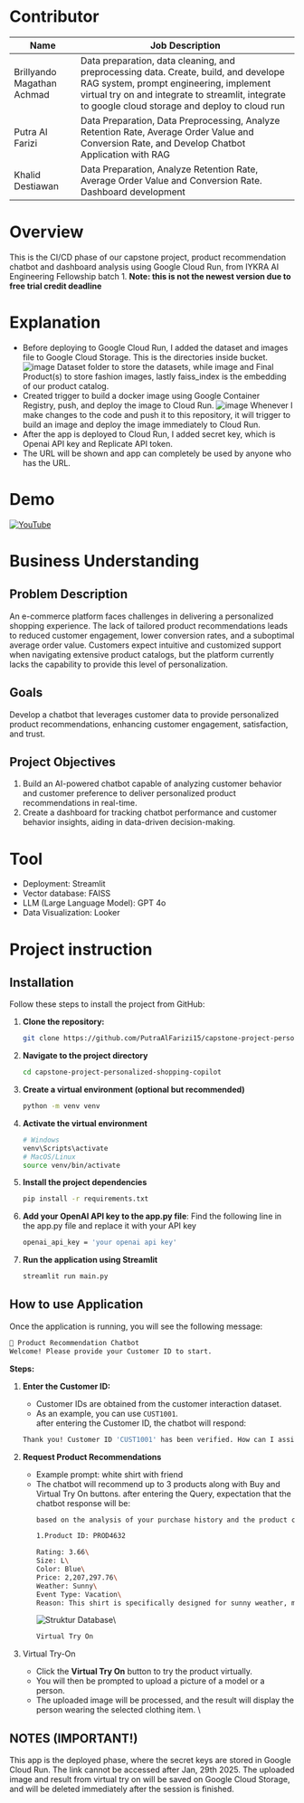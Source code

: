 # Contributor
| Name  | Job Description |
| ------------- | ------------- |
| Brillyando Magathan Achmad  | Data preparation, data cleaning, and preprocessing data. Create, build, and develope RAG system, prompt engineering, implement virtual try on and integrate to streamlit, integrate to google cloud storage and deploy to cloud run  |
| Putra Al Farizi  | Data Preparation, Data Preprocessing, Analyze Retention Rate, Average Order Value and Conversion Rate, and Develop Chatbot Application with RAG|
| Khalid Destiawan  | Data Preparation, Analyze Retention Rate, Average Order Value and Conversion Rate. Dashboard development |

# Overview
This is the CI/CD phase of our capstone project, product recommendation chatbot and dashboard analysis using Google Cloud Run, from IYKRA AI Engineering Fellowship batch 1.
**Note: this is not the newest version due to free trial credit deadline**

# Explanation
- Before deploying to Google Cloud Run, I added the dataset and images file to Google Cloud Storage. This is the directories inside bucket.
 ![image](https://github.com/user-attachments/assets/bca423b2-4ff1-4422-bdc7-74d8bf520f3a)
  Dataset folder to store the datasets, while image and Final Product(s) to store fashion images, lastly faiss_index is the embedding of our product catalog.
- Created trigger to build a docker image using Google Container Registry, push, and deploy the image to Cloud Run.
  ![image](https://github.com/user-attachments/assets/3993439f-8b2e-4ea9-ba53-9e40b07060d3)
  Whenever I make changes to the code and push it to this repository, it will trigger to build an image and deploy the image immediately to Cloud Run.
- After the app is deployed to Cloud Run, I added secret key, which is Openai API key and Replicate API token.
- The URL will be shown and app can completely be used by anyone who has the URL.

# Demo
[![YouTube](http://i.ytimg.com/vi/yzXIu8Tc0r4/hqdefault.jpg)](https://www.youtube.com/watch?v=yzXIu8Tc0r4)


# Business Understanding

## Problem Description
An e-commerce platform faces challenges in delivering a personalized shopping experience. The lack of tailored product recommendations leads to reduced customer engagement, lower conversion rates, and a suboptimal average order value. Customers expect intuitive and customized support when navigating extensive product catalogs, but the platform currently lacks the capability to provide this level of personalization.

## Goals
Develop a chatbot that leverages customer data to provide personalized product recommendations, enhancing customer engagement, satisfaction, and trust.

## Project Objectives
1. Build an AI-powered chatbot capable of analyzing customer behavior and customer preference to deliver personalized product recommendations in real-time.
2. Create a dashboard for tracking chatbot performance and customer behavior insights, aiding in data-driven decision-making.

# Tool
- Deployment: Streamlit
- Vector database: FAISS
- LLM (Large Language Model): GPT 4o
- Data Visualization: Looker

# Project instruction

## Installation

Follow these steps to install the project from GitHub:

1. **Clone the repository:**
   ```bash
   git clone https://github.com/PutraAlFarizi15/capstone-project-personalized-shopping-copilot.git
2. **Navigate to the project directory**
    ```bash
    cd capstone-project-personalized-shopping-copilot
3. **Create a virtual environment (optional but recommended)**
    ```bash
    python -m venv venv
4. **Activate the virtual environment**
    ```bash
    # Windows
    venv\Scripts\activate
    # MacOS/Linux
    source venv/bin/activate
5. **Install the project dependencies**
    ```bash
    pip install -r requirements.txt
6. **Add your OpenAI API key to the app.py file**: Find the following line in the app.py file and replace it with your API key
    ```bash
    openai_api_key = 'your openai api key'
7. **Run the application using Streamlit**
    ```bash
    streamlit run main.py
    ```

## How to use Application
Once the application is running, you will see the following message:
```bash
💬 Product Recommendation Chatbot
Welcome! Please provide your Customer ID to start.
```
**Steps:**

1. **Enter the Customer ID:**
   - Customer IDs are obtained from the customer interaction dataset.
   - As an example, you can use `CUST1001`.\
   after entering the Customer ID, the chatbot will respond:
   ```bash
   Thank you! Customer ID 'CUST1001' has been verified. How can I assist you?
    ```

2. **Request Product Recommendations**
    - Example prompt: white shirt with friend
    - The chatbot will recommend up to 3 products along with Buy and Virtual Try On buttons.
    after entering the Query, expectation that the chatbot response will be:
        ```bash
        based on the analysis of your purchase history and the product catalog, I recommend the following blue shirts for your vacation:

        1.Product ID: PROD4632

        Rating: 3.66\
        Size: L\
        Color: Blue\
        Price: 2,207,297.76\
        Weather: Sunny\
        Event Type: Vacation\
        Reason: This shirt is specifically designed for sunny weather, making it ideal for vacation. Its blue color aligns with your preference, and it falls within a similar price range to your previous purchases, indicating a potential fit for your budget.
        ```
        ![Struktur Database](image/PROD1457.jpg)\
        ```bash
        Virtual Try On
        ```

3. Virtual Try-On  
    - Click the **Virtual Try On** button to try the product virtually.  
    - You will then be prompted to upload a picture of a model or a person.  
    - The uploaded image will be processed, and the result will display the person wearing the selected clothing item. \

## NOTES (IMPORTANT!)
This app is the deployed phase, where the secret keys are stored in Google Cloud Run. The link cannot be accessed after Jan, 29th 2025.
The uploaded image and result from virtual try on will be saved on Google Cloud Storage, and will be deleted immediately after the session is finished.



